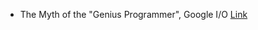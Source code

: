 - The Myth of the "Genius Programmer", Google I/O [Link](https://www.youtube.com/watch?v=0SARbwvhupQ)
